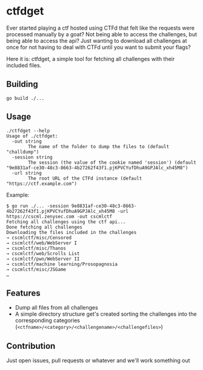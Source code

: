 # ctfdget

Ever started playing a ctf hosted using CTFd that felt like the requests were
processed manually by a goat? Not being able to access the challenges, but
being able to access the api? Just wanting to download all challenges at once
for not having to deal with CTFd until you want to submit your flags?

Here it is: ctfdget, a simple tool for fetching all challenges with their
included files.

## Building 

```
go build ./...
```

## Usage

```
./ctfdget --help
Usage of ./ctfdget:
  -out string
    	The name of the folder to dump the files to (default "challdump")
  -session string
    	The session (the value of the cookie named 'session') (default "9e8831af-ce30-48c3-8663-4b27262f43f1.pjKPVCYufDhuA9GPJAlc_xh45M8")
  -url string
		The root URL of the CTFd instance (default "https://ctf.example.com")
```

Example:

```
$ go run ./... -session 9e8831af-ce30-48c3-8663-4b27262f43f1.pjKPVCYufDhuA9GPJAlc_xh45M8 -url https://cscml.zenysec.com -out cscmlctf
Fetching all challenges using the ctf api...
Done fetching all challenges
Downloading the files included in the challenges
→ cscmlctf/misc/Censored
→ cscmlctf/web/WebServer I
→ cscmlctf/misc/Thanos
→ cscmlctf/web/Scrolls List
→ cscmlctf/pwn/WebServer II
→ cscmlctf/machine learning/Prosopagnosia
→ cscmlctf/misc/JSGame
…
```

## Features

- Dump all files from all challenges
- A simple directory structure get's created sorting the challenges into the corresponding categories (`<ctfname>/<category>/<challengename>/<challengefiles>`)

## Contribution

Just open issues, pull requests or whatever and we'll work something out
